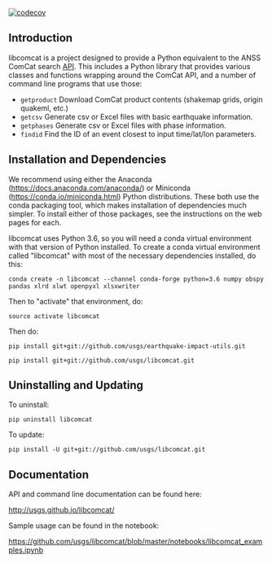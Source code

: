 [![codecov](https://codecov.io/gh/usgs/libcomcat/branch/master/graph/badge.svg)](https://codecov.io/gh/usgs/libcomcat)


Introduction
------------

libcomcat is a project designed to provide a Python equivalent to the ANSS ComCat search 
<a href="http://comcat.cr.usgs.gov/fdsnws/event/1/">API</a>.  This includes a Python library
that provides various classes and functions wrapping around the ComCat API, and a number of command
line programs that use those:

 * `getproduct` Download ComCat product contents (shakemap grids, origin quakeml, etc.)
 * `getcsv` Generate csv or Excel files with basic earthquake information.
 * `getphases` Generate csv or Excel files with phase information.
 * `findid` Find the ID of an event closest to input time/lat/lon parameters.


Installation and Dependencies
-----------------------------

We recommend using either the Anaconda (https://docs.anaconda.com/anaconda/) or
Miniconda (https://conda.io/miniconda.html) Python distributions.  These both use the
conda packaging tool, which makes installation of dependencies much simpler. To install
either of those packages, see the instructions on the web pages for each.

libcomcat uses Python 3.6, so you will need a conda virtual environment with that
version of Python installed.  To create a conda virtual environment called "libcomcat"
with most of the necessary dependencies installed, do this:

`conda create -n libcomcat --channel conda-forge python=3.6 numpy obspy pandas xlrd xlwt openpyxl xlsxwriter`

Then to "activate" that environment, do:

`source activate libcomcat`

Then do:

`pip install git+git://github.com/usgs/earthquake-impact-utils.git`

`pip install git+git://github.com/usgs/libcomcat.git`

Uninstalling and Updating
-------------------------

To uninstall:

`pip uninstall libcomcat`

To update:

`pip install -U git+git://github.com/usgs/libcomcat.git`

Documentation
-------------

API and command line documentation can be found here:

http://usgs.github.io/libcomcat/

Sample usage can be found in the notebook:

https://github.com/usgs/libcomcat/blob/master/notebooks/libcomcat_examples.ipynb

